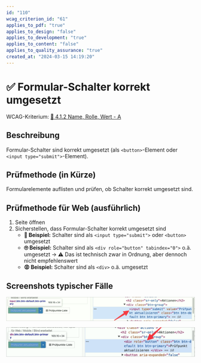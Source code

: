 ```yaml
---
id: "110"
wcag_criterion_id: "61"
applies_to_pdf: "true"
applies_to_design: "false"
applies_to_development: "true"
applies_to_content: "false"
applies_to_quality_assurance: "true"
created_at: "2024-03-15 14:19:20"
---
```


# ✅ Formular-Schalter korrekt umgesetzt

WCAG-Kriterium: [📜 4.1.2 Name, Rolle, Wert - A](..)

## Beschreibung

Formular-Schalter sind korrekt umgesetzt (als `<button>`-Element oder `<input type="submit">`-Element).

## Prüfmethode (in Kürze)

Formularelemente auflisten und prüfen, ob Schalter korrekt umgesetzt sind.

## Prüfmethode für Web (ausführlich)

1. Seite öffnen
1. Sicherstellen, dass Formular-Schalter korrekt umgesetzt sind
    - **🙂 Beispiel:** Schalter sind als `<input type="submit">` oder `<button>` umgesetzt
    - **🙄 Beispiel:** Schalter sind als `<div role="button" tabindex="0">` o.ä. umgesetzt → ⚠️ Das ist technisch zwar in Ordnung, aber dennoch nicht empfehlenswert
    - **😡 Beispiel:** Schalter sind als `<div>` o.ä. umgesetzt

## Screenshots typischer Fälle

![Ein korrekt umgesetzter Schalter](images/ein-korrekt-umgesetzter-schalter.png)

![Ein mit ARIA umgesetzter Schalter](images/ein-mit-aria-umgesetzter-schalter.png)
